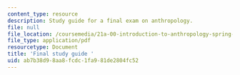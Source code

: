 ```yaml
---
content_type: resource
description: Study guide for a final exam on anthropology.
file: null
file_location: /coursemedia/21a-00-introduction-to-anthropology-spring-2013/ab7b38d98aa8fcdc1fa981de2804fc52_MIT21A_00S13_Fnstudyg.pdf
file_type: application/pdf
resourcetype: Document
title: 'Final study guide '
uid: ab7b38d9-8aa8-fcdc-1fa9-81de2804fc52
---
```


